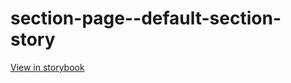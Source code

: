 # section-page--default-section-story

[View in storybook](https://raw.githack.com/Independent-Digital-News-and-Media-Ltd/standard-pwamp-sb/PR-947-sb/index.html?path=/story/section-page--default-section-story)